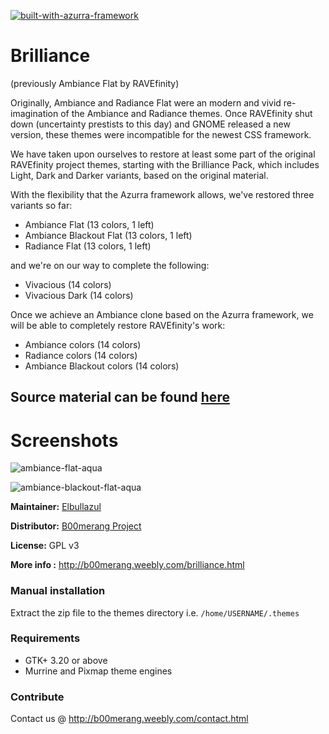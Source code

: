 [![built-with-azurra-framework](https://github.com/Elbullazul/Azurra_framework/raw/assets/azurra_framework_smaller.png)](https://github.com/Elbullazul/Azurra_framework)

# Brilliance
(previously Ambiance Flat by RAVEfinity)

Originally, Ambiance and Radiance Flat were an modern and vivid re-imagination of the Ambiance and Radiance themes.
Once RAVEfinity shut down (uncertainty prestists to this day) and GNOME released a new version, these themes were incompatible for the newest CSS framework.

We have taken upon ourselves to restore at least some part of the original RAVEfinity project themes, starting with the Brilliance Pack, which includes Light, Dark and Darker variants, based on the original material.

With the flexibility that the Azurra framework allows, we've restored three variants so far:
- Ambiance Flat (13 colors, 1 left)
- Ambiance Blackout Flat (13 colors, 1 left)
- Radiance Flat (13 colors, 1 left)

and we're on our way to complete the following:
- Vivacious (14 colors)
- Vivacious Dark (14 colors)

Once we achieve an Ambiance clone based on the Azurra framework, we will be able to completely restore RAVEfinity's work:
- Ambiance colors (14 colors)
- Radiance colors (14 colors)
- Ambiance Blackout colors (14 colors)

## Source material can be found [here](https://www.ravefinity.com/p/our-themes-work.html)

# Screenshots

![ambiance-flat-aqua](https://user-images.githubusercontent.com/15310985/60600931-25accd80-9d7f-11e9-99da-f0b2eaa34ab6.png)

![ambiance-blackout-flat-aqua](https://user-images.githubusercontent.com/15310985/60600932-25accd80-9d7f-11e9-85d8-fc0b1f3a9802.png)

**Maintainer:** [Elbullazul](https://github.com/elbullazul)

**Distributor:** [B00merang Project](https://github.com/B00merang-Project)

**License:** GPL v3

**More info :** http://b00merang.weebly.com/brilliance.html

### Manual installation

Extract the zip file to the themes directory i.e. `/home/USERNAME/.themes`

### Requirements

- GTK+ 3.20 or above
- Murrine and Pixmap theme engines

### Contribute

Contact us @ http://b00merang.weebly.com/contact.html
